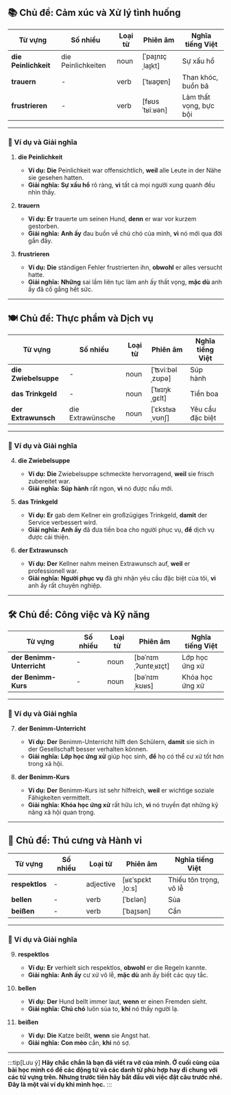 ## **📚 Chủ đề: Cảm xúc và Xử lý tình huống**

| **Từ vựng**          | **Số nhiều**       | **Loại từ** | **Phiên âm**      | **Nghĩa tiếng Việt**   |
| -------------------- | ------------------ | ----------- | ----------------- | ---------------------- |
| **die Peinlichkeit** | die Peinlichkeiten | noun        | [ˈpaɪ̯nɪçˌlaɪ̯kt] | Sự xấu hổ              |
| **trauern**          | -                  | verb        | [ˈtʁaʊ̯ɐn]        | Than khóc, buồn bã     |
| **frustrieren**      | -                  | verb        | [fʁʊsˈtʁiːʁən]    | Làm thất vọng, bực bội |

---

### **📌 Ví dụ và Giải nghĩa**

1. **die Peinlichkeit**
    
    - **Ví dụ:** **Die** Peinlichkeit war offensichtlich, **weil** alle Leute in der Nähe sie gesehen hatten.
    - **Giải nghĩa:** **Sự xấu hổ** rõ ràng, **vì** tất cả mọi người xung quanh đều nhìn thấy.
2. **trauern**
    
    - **Ví dụ:** **Er** trauerte um seinen Hund, **denn** er war vor kurzem gestorben.
    - **Giải nghĩa:** **Anh ấy** đau buồn về chú chó của mình, **vì** nó mới qua đời gần đây.
3. **frustrieren**
    
    - **Ví dụ:** **Die** ständigen Fehler frustrierten ihn, **obwohl** er alles versucht hatte.
    - **Giải nghĩa:** **Những** sai lầm liên tục làm anh ấy thất vọng, **mặc dù** anh ấy đã cố gắng hết sức.

---

## **🍽️ Chủ đề: Thực phẩm và Dịch vụ**

| **Từ vựng**          | **Số nhiều**     | **Loại từ** | **Phiên âm**    | **Nghĩa tiếng Việt** |
| -------------------- | ---------------- | ----------- | --------------- | -------------------- |
| **die Zwiebelsuppe** | -                | noun        | [ˈʦviːbəlˌzʊpə] | Súp hành             |
| **das Trinkgeld**    | -                | noun        | [ˈtʁɪŋkˌɡɛlt]   | Tiền boa             |
| **der Extrawunsch**  | die Extrawünsche | noun        | [ˈɛkstʁaˌvʊnʃ]  | Yêu cầu đặc biệt     |

---

### **📌 Ví dụ và Giải nghĩa**

4. **die Zwiebelsuppe**
    
    - **Ví dụ:** **Die** Zwiebelsuppe schmeckte hervorragend, **weil** sie frisch zubereitet war.
    - **Giải nghĩa:** **Súp hành** rất ngon, **vì** nó được nấu mới.
5. **das Trinkgeld**
    
    - **Ví dụ:** **Er** gab dem Kellner ein großzügiges Trinkgeld, **damit** der Service verbessert wird.
    - **Giải nghĩa:** **Anh ấy** đã đưa tiền boa cho người phục vụ, **để** dịch vụ được cải thiện.
6. **der Extrawunsch**
    
    - **Ví dụ:** **Der** Kellner nahm meinen Extrawunsch auf, **weil** er professionell war.
    - **Giải nghĩa:** **Người phục vụ** đã ghi nhận yêu cầu đặc biệt của tôi, **vì** anh ấy rất chuyên nghiệp.

---

## **🛠️ Chủ đề: Công việc và Kỹ năng**

| **Từ vựng**               | **Số nhiều** | **Loại từ** | **Phiên âm**        | **Nghĩa tiếng Việt** |
| ------------------------- | ------------ | ----------- | ------------------- | -------------------- |
| **der Benimm-Unterricht** | -            | noun        | [bəˈnɪmˌʔʊntɐˌʁɪçt] | Lớp học ứng xử       |
| **der Benimm-Kurs**       | -            | noun        | [bəˈnɪmˌkʊʁs]       | Khóa học ứng xử      |

---

### **📌 Ví dụ và Giải nghĩa**

7. **der Benimm-Unterricht**
    
    - **Ví dụ:** **Der** Benimm-Unterricht hilft den Schülern, **damit** sie sich in der Gesellschaft besser verhalten können.
    - **Giải nghĩa:** **Lớp học ứng xử** giúp học sinh, **để** họ có thể cư xử tốt hơn trong xã hội.
8. **der Benimm-Kurs**
    
    - **Ví dụ:** **Der** Benimm-Kurs ist sehr hilfreich, **weil** er wichtige soziale Fähigkeiten vermittelt.
    - **Giải nghĩa:** **Khóa học ứng xử** rất hữu ích, **vì** nó truyền đạt những kỹ năng xã hội quan trọng.

---

## **🐶 Chủ đề: Thú cưng và Hành vi**

| **Từ vựng**    | **Số nhiều** | **Loại từ** | **Phiên âm**    | **Nghĩa tiếng Việt**   |
| -------------- | ------------ | ----------- | --------------- | ---------------------- |
| **respektlos** | -            | adjective   | [ʁɛˈspɛktˌloːs] | Thiếu tôn trọng, vô lễ |
| **bellen**     | -            | verb        | [ˈbɛlən]        | Sủa                    |
| **beißen**     | -            | verb        | [ˈbaɪ̯sən]      | Cắn                    |

---

### **📌 Ví dụ và Giải nghĩa**

9. **respektlos**
    
    - **Ví dụ:** **Er** verhielt sich respektlos, **obwohl** er die Regeln kannte.
    - **Giải nghĩa:** **Anh ấy** cư xử vô lễ, **mặc dù** anh ấy biết các quy tắc.
10. **bellen**
    
    - **Ví dụ:** **Der** Hund bellt immer laut, **wenn** er einen Fremden sieht.
    - **Giải nghĩa:** **Chú chó** luôn sủa to, **khi** nó thấy người lạ.
11. **beißen**
    
    - **Ví dụ:** **Die** Katze beißt, **wenn** sie Angst hat.
    - **Giải nghĩa:** **Con mèo** cắn, **khi** nó sợ.



---
:::tip[Lưu ý]
**Hãy chắc chắn là bạn đã viết ra vở của mình. Ở cuối cùng của bài học mình có để các động từ và các danh từ phù hợp hay đi chung với các từ vựng trên. Nhưng trước tiên hãy bắt đầu với việc đặt câu trước nhé. Đây là một vài ví dụ khi mình học.**
:::